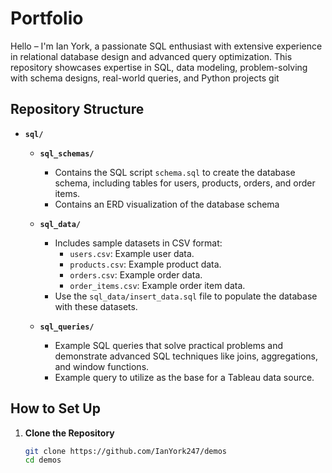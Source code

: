 # Portfolio

Hello – I'm Ian York, a passionate SQL enthusiast with extensive experience in relational database design and advanced query optimization. This repository showcases expertise in SQL, data modeling,  problem-solving with schema designs, real-world queries, and Python projects
git 
## Repository Structure

- **`sql/`**

  - **`sql_schemas/`**
    - Contains the SQL script `schema.sql` to create the database schema, including tables for users, products, orders, and order items.
    - Contains an ERD visualization of the database schema
  
  - **`sql_data/`**
    - Includes sample datasets in CSV format:
      - `users.csv`: Example user data.
      - `products.csv`: Example product data.
      - `orders.csv`: Example order data.
      - `order_items.csv`: Example order item data.
    - Use the `sql_data/insert_data.sql` file to populate the database with these datasets.
  
  - **`sql_queries/`**
    - Example SQL queries that solve practical problems and demonstrate advanced SQL techniques like joins, aggregations, and window functions.
    - Example query to utilize as the base for a Tableau data source.

## How to Set Up

1. **Clone the Repository**
   ```bash
   git clone https://github.com/IanYork247/demos
   cd demos
